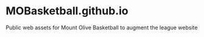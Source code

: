 # MOBasketball.github.io
Public web assets for Mount Olive Basketball to augment the league website
